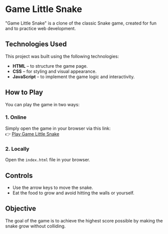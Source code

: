 # Game Little Snake

"Game Little Snake" is a clone of the classic Snake game, created for fun and to practice web development.

## Technologies Used

This project was built using the following technologies:

- **HTML** – to structure the game page.  
- **CSS** – for styling and visual appearance.  
- **JavaScript** – to implement the game logic and interactivity.

## How to Play

You can play the game in two ways:

### 1. Online

Simply open the game in your browser via this link:  
👉 [Play Game Little Snake](https://game-little-snake.vercel.app/)

### 2. Locally

Open the `index.html` file in your browser.

## Controls

- Use the arrow keys to move the snake.  
- Eat the food to grow and avoid hitting the walls or yourself.  

## Objective

The goal of the game is to achieve the highest score possible by making the snake grow without colliding.
